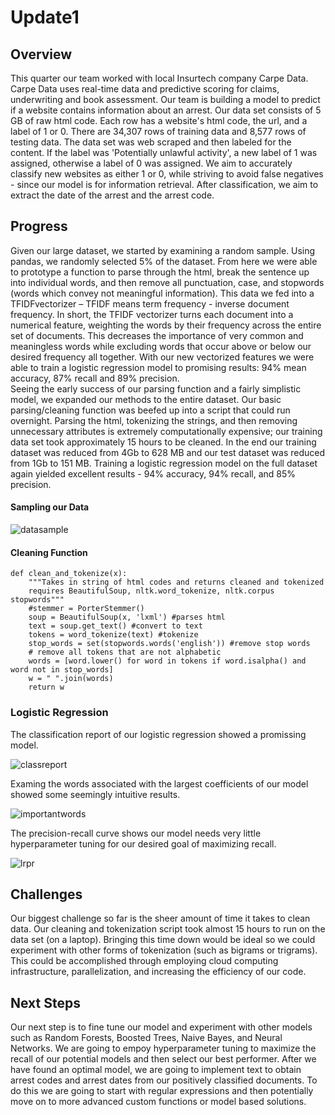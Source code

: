 # Update1

## Overview

This quarter our team worked with local Insurtech company Carpe Data. Carpe Data uses real-time data and predictive scoring for claims, underwriting and book assessment. Our team is building a model to predict if a website contains information about an arrest. Our data set consists of 5 GB of raw html code. Each row has a website's html code, the url, and a label of 1 or 0. There are 34,307 rows of training data and 8,577 rows of testing data. The data set was web scraped and then labeled for the content. If the label was 'Potentially unlawful activity', a new label of 1 was assigned, otherwise a label of 0 was assigned. We aim to accurately classify new websites as either 1 or 0, while striving to avoid false negatives - since our model is for information retrieval. After classification, we aim to extract the date of the arrest and the arrest code. 

## Progress

Given our large dataset, we started by examining a random sample. Using pandas, we randomly selected 5% of the dataset. From here we were able to prototype a function to parse through the html, break the sentence up into individual words, and then remove all punctuation, case, and stopwords (words which convey not meaningful information). This data we fed into a TFIDFvectorizer – TFIDF means term frequency - inverse document frequency. In short, the TFIDF vectorizer turns each document into a numerical feature, weighting the words by their frequency across the entire set of documents. This decreases the importance of very common and meaningless words while excluding words that occur above or below our desired frequency all together. With our new vectorized features we were able to train a logistic regression model to promising results: 94% mean accuracy, 87% recall and 89% precision.  
Seeing the early success of our parsing function and a fairly simplistic model, we expanded our methods to the entire dataset. Our basic parsing/cleaning function was beefed up into a script that could run overnight. Parsing the html, tokenizing the strings, and then removing unnecessary attributes is extremely computationally expensive; our training data set took approximately 15 hours to be cleaned. In the end our training dataset was reduced from 4Gb to 628 MB and our test dataset was reduced from 1Gb to 151 MB. Training a logistic regression model on the full dataset again yielded excellent results - 94% accuracy, 94% recall, and 85% precision. 

#### Sampling our Data

![datasample](datasample.png)

#### Cleaning Function

```
def clean_and_tokenize(x):
    """Takes in string of html codes and returns cleaned and tokenized 
    requires BeautifulSoup, nltk.word_tokenize, nltk.corpus stopwords"""
    #stemmer = PorterStemmer()
    soup = BeautifulSoup(x, 'lxml') #parses html
    text = soup.get_text() #convert to text
    tokens = word_tokenize(text) #tokenize
    stop_words = set(stopwords.words('english')) #remove stop words
    # remove all tokens that are not alphabetic 
    words = [word.lower() for word in tokens if word.isalpha() and word not in stop_words]
    w = " ".join(words)
    return w
  ```
  
### Logistic Regression 
 
 The classification report of our logistic regression showed a promissing model. 
 
![classreport](lrreport.png)

Examing the words associated with the largest coefficients of our model showed some seemingly intuitive results.
 
![importantwords](importantwords.png)

The precision-recall curve shows our model needs very little hyperparameter tuning for our desired goal of maximizing recall. 

![lrpr](lrpr.png)

## Challenges

Our biggest challenge so far is the sheer amount of time it takes to clean data. Our cleaning and tokenization script took almost 15 hours to run on the data set (on a laptop). Bringing this time down would be ideal so we could experiment with other forms of tokenization (such as bigrams or trigrams). This could be accomplished through employing cloud computing infrastructure, parallelization, and increasing the efficiency of our code.
## Next Steps

Our next step is to fine tune our model and experiment with other models such as Random Forests, Boosted Trees, Naive Bayes, and Neural Networks. We are going to empoy hyperparameter tuning to maximize the recall of our potential models and then select our best performer. After we have found an optimal model, we are going to implement text to obtain arrest codes and arrest dates from our positively classified documents. To do this we are going to start with regular expressions and then potentially move on to more advanced custom functions or model based solutions. 
